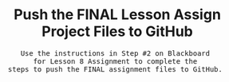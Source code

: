 <center><h1>Push the FINAL Lesson  Assign Project Files to GitHub</h1></center>

<center><pre>Use the instructions in Step #2 on Blackboard <br>for Lesson 8 Assignment to complete the <br>steps to push the FINAL assignment files to GitHub. </pre></center>